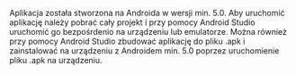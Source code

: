 Aplikacja została stworzona na Androida w wersji min. 5.0. Aby uruchomić aplikację należy pobrać cały projekt i przy pomocy Android Studio uruchomić go bezpośrdenio na urządzeniu lub emulatorze. Można również przy pomocy Android Studio zbudować aplikację do pliku .apk i zainstalować na urządzeniu z Androidem min. 5.0 poprzez uruchomienie pliku .apk na urządzeniu.
